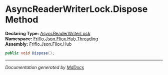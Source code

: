﻿<!--  
  <auto-generated>   
    The contents of this file were generated by a tool.  
    Changes to this file may be list if the file is regenerated  
  </auto-generated>   
-->

# AsyncReaderWriterLock.Dispose Method

**Declaring Type:** [AsyncReaderWriterLock](../index.md)  
**Namespace:** [Friflo.Json.Fliox.Hub.Threading](../../index.md)  
**Assembly:** Friflo.Json.Fliox.Hub

```csharp
public void Dispose();
```
___

*Documentation generated by [MdDocs](https://github.com/ap0llo/mddocs)*
